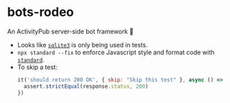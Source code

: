 # bots-rodeo

An ActivityPub server-side bot framework 🤠

* Looks like [`sqlite3`](https://www.npmjs.com/package/sqlite3) is only being used in tests.
* `npx standard --fix` to enforce Javascript style and format code with [`standard`](https://www.npmjs.com/package/standard).
* To skip a test:
    ```js
    it('should return 200 OK', { skip: "Skip this test" }, async () => {
      assert.strictEqual(response.status, 200)
    })
    ```
